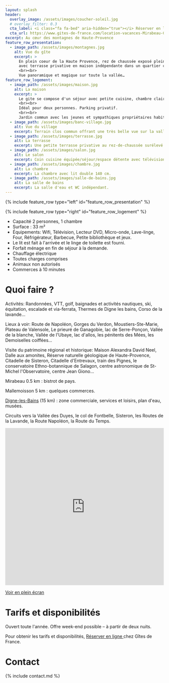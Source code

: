 ```yaml
---
layout: splash
header:
  overlay_image: /assets/images/coucher-soleil.jpg
  # overlay_filter: 0.3
  cta_label: <i class="fa fa-bed" aria-hidden="true"></i> Réserver en ligne
  cta_url: https://www.gites-de-france.com/location-vacances-Mirabeau-Gite-La-Mournette-04G11397.html
excerpt: Au cœur des montagnes de Haute-Provence
feature_row_presentation:
  - image_path: /assets/images/montagnes.jpg
    alt: Vue du gîte
    excerpt: >
      En plein coeur de la Haute Provence, rez de chaussée exposé plein sud
      avec terrasse privative en maison indépendante dans un quartier calme.
      <br><br>
      Vue panoramique et magique sur toute la vallée…
feature_row_logement:
  - image_path: /assets/images/maison.jpg
    alt: La maison
    excerpt: >
      Le gite se compose d'un séjour avec petite cuisine, chambre claire, salle de bain et WC séparé.
      <br><br>
      Idéal pour deux personnes. Parking privatif.
      <br><br>
      Jardin commun avec les jeunes et sympathiques propriétaires habitant sur place (à l'étage).
  - image_path: /assets/images/banc-village.jpg
    alt: Vue du village
    excerpt: Terrain clos commun offrant une très belle vue sur la vallée.
  - image_path: /assets/images/terrasse.jpg
    alt: La terrasse
    excerpt: Une petite terrasse privative au rez-de-chaussée surélevé d'une marche.
  - image_path: /assets/images/salon.jpg
    alt: Le salon
    excerpt: Coin cuisine équipée/séjour/espace détente avec télévision écran plat et 1 banquette.
  - image_path: /assets/images/chambre.jpg
    alt: La chambre
    excerpt: La chambre avec lit double 140 cm.
  - image_path: /assets/images/salle-de-bains.jpg
    alt: La salle de bains
    excerpt: La salle d'eau et WC indépendant.
---
```


{% include feature_row type="left" id="feature_row_presentation" %}

<span id="le-logement"></span>

{% include feature_row type="right" id="feature_row_logement" %}

- Capacité 2 personnes, 1 chambre
- Surface : 33 m²
- Équipements: Wifi, Télévision, Lecteur DVD, Micro-onde, Lave-linge, Four, Réfrigérateur, Barbecue, Petite bibliothèque et jeux.
- Le lit est fait à l'arrivée et le linge de toilette est fourni.
- Forfait ménage en fin de séjour à la demande.
- Chauffage électrique
- Toutes charges comprises
- Animaux non autorisés
- Commerces à 10 minutes

# Quoi faire ?

Activités: Randonnées, VTT, golf, baignades et activités nautiques, ski, équitation, escalade et via-ferrata, Thermes de Digne les bains, Corso de la lavande...

Lieux à voir: Route de Napoléon, Gorges du Verdon, Moustiers-Ste-Marie,  Plateau de Valensole, Le prieuré de Ganagobie, lac de Serre-Ponçon, Vallée de la blanche, Vallée de l'Ubaye, lac d'allos, les pénitents des Mées, les Demoiselles coiffées...

Visite du patrimoine régional et historique: Maison Alexandra David Neel, Dalle aux amonites, Réserve naturelle géologique de Haute-Provence, Citadelle de Sisteron, Citadelle d'Entrevaux, train des Pignes, le conservatoire Ethno-botannique de Salagon, centre astronomique de St-Michel l'Observatoire, centre Jean Giono...

Mirabeau 0.5 km : bistrot de pays.

Mallemoisson 5 km : quelques commerces.

[Digne-les-Bains](http://www.dignelesbains.fr/) (15 km) : zone commerciale, services et loisirs, plan d'eau, musées.

Circuits vers la Vallée des Duyes, le col de Fontbelle, Sisteron, les Routes de la Lavande, la Route Napoléon, la Route du Temps.

<iframe src="https://www.cartes.xyz/t/18fa92-Les_equipements_lies_aux_dechets#position/15/44.065941844387154/6.088743209838868" width="100%" height="500" frameBorder="0"></iframe>
<p>
  <a href="https://www.cartes.xyz/t/18fa92-Les_equipements_lies_aux_dechets#position/15/44.065941844387154/6.088743209838868" target="_blank">
    <i class="fa fa-external-link" aria-hidden="true"></i> Voir en plein écran
  </a>
</p>

# Tarifs et disponibilités

Ouvert toute l'année. Offre week-end possible – à partir de deux nuits.

<p>
  Pour obtenir les tarifs et disponibilités,
  <a class="btn btn--inverse" href="https://www.gites-de-france.com/location-vacances-Mirabeau-Gite-La-Mournette-04G11397.html">
    <i class="fa fa-bed"></i> Réserver en ligne
  </a>
  chez Gîtes de France.
</p>

# Contact

{% include contact.md %}
